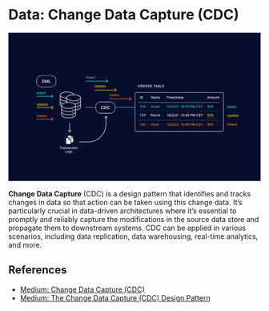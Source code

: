 # Data: Change Data Capture (CDC)

![Change Data Capture](./images/data-cdc-01.png)

**Change Data Capture** (CDC) is a design pattern that identifies and tracks changes
in data so that action can be taken using this change data. It’s particularly
crucial in data-driven architectures where it’s essential to promptly and reliably
capture the modifications in the source data store and propagate them to downstream
systems. CDC can be applied in various scenarios, including data replication,
data warehousing, real-time analytics, and more.

## References

* [Medium: Change Data Capture (CDC)](https://medium.com/@venkatkarthick15/change-data-capture-cdc-3a076c9bdaa3)
* [Medium: The Change Data Capture (CDC) Design Pattern](https://medium.com/@luishrsoares/the-change-data-capture-cdc-design-pattern-fa8d3adc964f)
